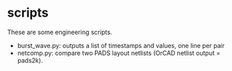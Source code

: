 scripts
=======
These are some engineering scripts.

- burst_wave.py: outputs a list of timestamps and values, one line per pair
- netcomp.py: compare two PADS layout netlists (OrCAD netlist output = pads2k).
